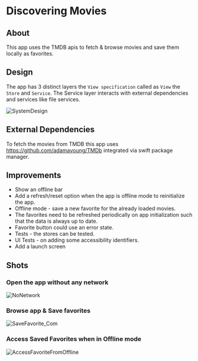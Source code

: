 #  Discovering Movies

## About 
This app uses the TMDB apis to fetch & browse movies and save them locally as favorites. 

## Design
The app has 3 distinct layers the `View specification` called as `View` the `Store` and `Service`. 
The Service layer interacts with external dependencies and services like file services. 

![SystemDesign](https://user-images.githubusercontent.com/96450350/204686436-132c92e1-ea00-47fb-9211-eb9436f73a2b.png)


## External Dependencies
To fetch the movies from TMDB this app uses https://github.com/adamayoung/TMDb integrated via swift package manager.

## Improvements
- Show an offline bar
- Add a refresh/reset option when the app is offline mode to reinitialize the app.
- Offline mode - save a new favorite for the already loaded movies.
- The favorites need to be refreshed periodically on app initialization such that the data is always up to date. 
- Favorite button could use an error state. 
- Tests - the stores can be tested.
- UI Tests - on adding some accessibility identifiers.
- Add a launch screen

## Shots


### Open the app without any network
![NoNetwork](https://user-images.githubusercontent.com/96450350/204687928-eb7ed254-d801-4241-b648-de332ee1e7d7.gif)


### Browse app & Save favorites
![SaveFavorite_Com](https://user-images.githubusercontent.com/96450350/204688200-c74c3175-3890-424c-930f-4b2a11bbd382.gif)

### Access Saved Favorites when in Offline mode
![AccessFavoriteFromOffline](https://user-images.githubusercontent.com/96450350/204688339-ade6a13d-1a67-4046-b724-432278335f48.gif)
